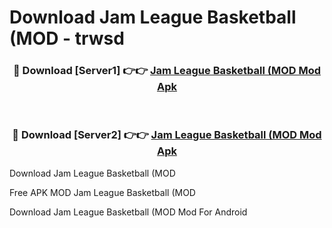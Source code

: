 # Download Jam League Basketball (MOD - trwsd



<div align="center">
<h3>🔴 Download [Server1] 👉👉 <a href="https://momento.my/?title=Jam_League_Basketball_(MOD">Jam League Basketball (MOD Mod Apk</a></h3><br>

<h3>🔴 Download [Server2] 👉👉 <a href="https://momento.my/?title=Jam_League_Basketball_(MOD">Jam League Basketball (MOD Mod Apk</a></h3>
</div>



Download Jam League Basketball (MOD 

Free APK MOD Jam League Basketball (MOD 

Download Jam League Basketball (MOD Mod For Android
